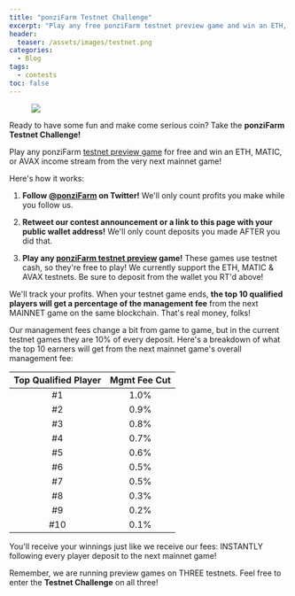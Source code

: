```yaml
---
title: "ponziFarm Testnet Challenge"
excerpt: "Play any free ponziFarm testnet preview game and win an ETH, MATIC, or AVAX income stream from the very next mainnet game!"
header:
  teaser: /assets/images/testnet.png
categories:
  - Blog
tags:
  - contests
toc: false
---
```


<figure class="align-left" style="margin-top: 10px; margin-bottom: 10px; width: 150px;">
    <img src="{{ site.url }}{{ site.baseurl }}/assets/images/testnet.png">
</figure>

Ready to have some fun and make come serious coin? Take the **ponziFarm Testnet Challenge!**

Play any ponziFarm [testnet preview game](https://preview.ponzifarm.com) for free and win an ETH, MATIC, or AVAX income stream from the very next mainnet game! 

Here's how it works:

1. **Follow [@ponziFarm](https://twitter.com/ponziFarm) on Twitter!** We'll only count profits you make while you follow us.

1. **Retweet our contest announcement or a link to this page with your public wallet address!** We'll only count deposits you made AFTER you did that.

1. **Play any [ponziFarm testnet preview](https://preview.ponzifarm.com) game!** These games use testnet cash, so they're free to play! We currently support the ETH, MATIC & AVAX testnets. Be sure to deposit from the wallet you RT'd above!

We'll track your profits. When your testnet game ends, **the top 10 qualified players will get a percentage of the management fee** from the next MAINNET game on the same blockchain. That's real money, folks! 

Our management fees change a bit from game to game, but in the current testnet games they are 10% of every deposit. Here's a breakdown of what the top 10 earners will get from the next mainnet game's overall management fee:

| Top Qualified Player | Mgmt Fee Cut |
| :-: | :-: |
| #1 | 1.0% | 
| #2 | 0.9% | 
| #3 | 0.8% | 
| #4 | 0.7% | 
| #5 | 0.6% | 
| #6 | 0.5% | 
| #7 | 0.5% | 
| #8 | 0.3% | 
| #9 | 0.2% | 
| #10 | 0.1% | 

You'll receive your winnings just like we receive our fees: INSTANTLY following every player deposit to the next mainnet game!

Remember, we are running preview games on THREE testnets. Feel free to enter the **Testnet Challenge** on all three! 